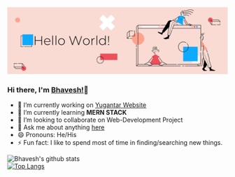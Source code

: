 <img src="https://github.com/bhavesh1129/bhavesh1129/blob/main/Hello%20World!.png"/>

### Hi there, I'm <a href="https://bit.ly/bhavesh1129">Bhavesh!</a>👋
<!--
<a href=""><img src="https://img.icons8.com/ios-glyphs/33/000000/twitter-squared.png"/></a>            <a href=""><img src="https://img.icons8.com/metro/26/000000/facebook.png"/></a>            <a href=""><img src="https://img.icons8.com/material/28/000000/instagram.png"/></a>            <img src="https://img.icons8.com/material/32/000000/linkedin--v1.png"/>            <a href="https://dev.to/bhavesh1129">
  <img src="https://d2fltix0v2e0sb.cloudfront.net/dev-badge.svg" alt="Bhavesh Garg's DEV Profile" height="26" width="26">
</a>
-->

- 🔭 I’m currently working on <a href="https://bhavesh1129.github.io/Yugantar-Website/">Yugantar Website</a>
- 🌱 I’m currently learning **MERN STACK**
- 👯 I’m looking to collaborate on Web-Development Project
- 💬 Ask me about anything <a href="https://github.com/bhavesh1129/bhavesh1129/issues">here</a>
- 😄 Pronouns: He/His
- ⚡ Fun fact: I like to spend most of time in finding/searching new things.

![Bhavesh's github stats](https://github-readme-stats.vercel.app/api?username=bhavesh1129&show_icons=true&theme=jolly)  
[![Top Langs](https://github-readme-stats.vercel.app/api/top-langs/?username=bhavesh1129&layout=compact&theme=jolly)](https://github.com/bhavesh1129/github-readme-stats)

